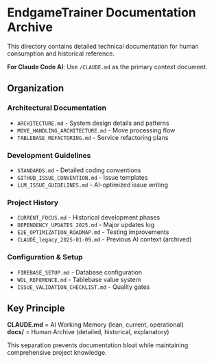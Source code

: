 # EndgameTrainer Documentation Archive

This directory contains detailed technical documentation for human consumption and historical reference.

**For Claude Code AI**: Use `/CLAUDE.md` as the primary context document.

## Organization

### Architectural Documentation

- `ARCHITECTURE.md` - System design details and patterns
- `MOVE_HANDLING_ARCHITECTURE.md` - Move processing flow
- `TABLEBASE_REFACTORING.md` - Service refactoring plans

### Development Guidelines

- `STANDARDS.md` - Detailed coding conventions
- `GITHUB_ISSUE_CONVENTION.md` - Issue templates
- `LLM_ISSUE_GUIDELINES.md` - AI-optimized issue writing

### Project History

- `CURRENT_FOCUS.md` - Historical development phases
- `DEPENDENCY_UPDATES_2025.md` - Major updates log
- `E2E_OPTIMIZATION_ROADMAP.md` - Testing improvements
- `CLAUDE_legacy_2025-01-09.md` - Previous AI context (archived)

### Configuration & Setup

- `FIREBASE_SETUP.md` - Database configuration
- `WDL_REFERENCE.md` - Tablebase value system
- `ISSUE_VALIDATION_CHECKLIST.md` - Quality gates

## Key Principle

**CLAUDE.md** = AI Working Memory (lean, current, operational)  
**docs/** = Human Archive (detailed, historical, explanatory)

This separation prevents documentation bloat while maintaining comprehensive project knowledge.
